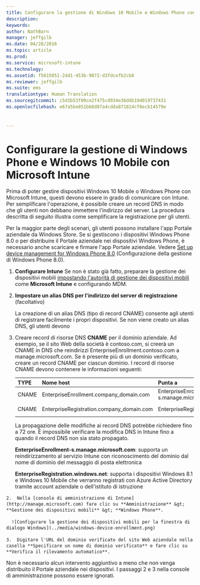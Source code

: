 ```yaml
---
title: Configurare la gestione di Windows 10 Mobile e Windows Phone con Microsoft Intune | Microsoft Intune
description: 
keywords: 
author: NathBarn
manager: jeffgilb
ms.date: 04/28/2016
ms.topic: article
ms.prod: 
ms.service: microsoft-intune
ms.technology: 
ms.assetid: f5615051-2dd1-453b-9872-d3fdcefb2cb8
ms.reviewer: jeffgilb
ms.suite: ems
translationtype: Human Translation
ms.sourcegitcommit: c5d1b53f09ce2f475cd934e36ddb19d019737431
ms.openlocfilehash: e67a5be851b68d87a4cdda871824cf0ecb14579e


---
```



# Configurare la gestione di Windows Phone e Windows 10 Mobile con Microsoft Intune
Prima di poter gestire dispositivi Windows 10 Mobile o Windows Phone con Microsoft Intune, questi devono essere in grado di comunicare con Intune. Per semplificare l'operazione, è possibile creare un record DNS in modo che gli utenti non debbano immettere l'indirizzo del server. La procedura descritta di seguito illustra come semplificare la registrazione per gli utenti.  

Per la maggior parte degli scenari, gli utenti possono installare l'app Portale aziendale da Windows Store. Se si gestiscono i dispositivi Windows Phone 8.0 o per distribuire il Portale aziendale nei dispositivi Windows Phone, è necessario anche scaricare e firmare l'app Portale aziendale. Vedere [Set up device management for Windows Phone 8.0](set-up-windows-phone-8.0-management-with-microsoft-intune.md) (Configurazione della gestione di Windows Phone 8.0).

1.  **Configurare Intune** Se non è stato già fatto, preparare la gestione dei dispositivi mobili [impostando l'autorità di gestione dei dispositivi mobili](get-ready-to-enroll-devices-in-microsoft-intune.md#set-mobile-device-management-authority) come **Microsoft Intune** e configurando MDM.

2.  **Impostare un alias DNS per l'indirizzo del server di registrazione** (facoltativo)

    La creazione di un alias DNS (tipo di record CNAME) consente agli utenti di registrare facilmente i propri dispositivi. Se non viene creato un alias DNS, gli utenti devono

  1.  Creare record di risorse DNS **CNAME** per il dominio aziendale. Ad esempio, se il sito Web della società è contoso.com, si creerà un CNAME in DNS che reindirizzi EnterpriseEnrollment.contoso.com a manage.microsoft.com. Se è presente più di un dominio verificato, creare un record CNAME per ciascun dominio. I record di risorse CNAME devono contenere le informazioni seguenti:

      |TYPE|Nome host|Punta a|TTL|
      |--------|-------------|-------------|-------|
      |CNAME|EnterpriseEnrollment.company_domain.com|EnterpriseEnrollment-s.manage.microsoft.com |1 ora|
      |CNAME|EnterpriseRegistration.company_domain.com|EnterpriseRegistration.windows.net|1 ora|

      La propagazione delle modifiche ai record DNS potrebbe richiedere fino a 72 ore. È impossibile verificare la modifica DNS in Intune fino a quando il record DNS non sia stato propagato.

      **EnterpriseEnrollment-s.manage.microsoft.com**: supporta un reindirizzamento al servizio Intune con riconoscimento del dominio dal nome di dominio del messaggio di posta elettronica

      **EnterpriseRegistration.windows.net**: supporta i dispositivi Windows 8.1 e Windows 10 Mobile che verranno registrati con Azure Active Directory tramite account aziendale o dell'istituto di istruzione

    2.  Nella [console di amministrazione di Intune](http://manage.microsoft.com) fare clic su **Amministrazione** &gt; **Gestione dei dispositivi mobili** &gt; **Windows Phone**.

      ![Configurare la gestione dei dispositivi mobili per la finestra di dialogo Windows](../media/windows-device-enrollment.png)

    3.  Digitare l'URL del dominio verificato del sito Web aziendale nella casella **Specificare un nome di dominio verificato** e fare clic su **Verifica il rilevamento automatico**.



Non è necessario alcun intervento aggiuntivo a meno che non venga distribuito il Portale aziendale nei dispositivi.  I passaggi 2 e 3 nella console di amministrazione possono essere ignorati.



<!--HONumber=Jun16_HO4-->


